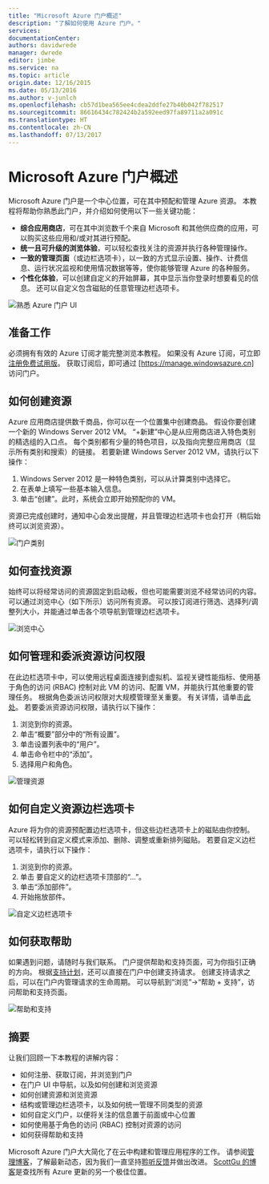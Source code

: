 ```yaml
---
title: "Microsoft Azure 门户概述"
description: "了解如何使用 Azure 门户。"
services: 
documentationCenter: 
authors: davidwrede
manager: dwrede
editor: jimbe
ms.service: na
ms.topic: article
origin.date: 12/16/2015
ms.date: 05/13/2016
ms.author: v-junlch
ms.openlocfilehash: cb57d1bea565ee4cdea2ddfe27b40b042f782517
ms.sourcegitcommit: 86616434c782424b2a592eed97fa89711a2a091c
ms.translationtype: HT
ms.contentlocale: zh-CN
ms.lasthandoff: 07/13/2017
---
```

# Microsoft Azure 门户概述
<a id="microsoft-azure-portal-overview" class="xliff"></a>

Microsoft Azure 门户是一个中心位置，可在其中预配和管理 Azure 资源。  本教程将帮助你熟悉此门户，并介绍如何使用以下一些关键功能：
- **综合应用商店**，可在其中浏览数千个来自 Microsoft 和其他供应商的应用，可以购买这些应用和/或对其进行预配。
- **统一且可升级的浏览体验**，可以轻松查找关注的资源并执行各种管理操作。
- **一致的管理页面**（或边栏选项卡），以一致的方式显示设置、操作、计费信息、运行状况监视和使用情况数据等等，使你能够管理 Azure 的各种服务。
- **个性化体验**，可以创建自定义的开始屏幕，其中显示当你登录时想要看见的信息。  还可以自定义包含磁贴的任意管理边栏选项卡。

 ![熟悉 Azure 门户 UI][UIOrientation]

## 准备工作
<a id="before-you-get-started" class="xliff"></a>

必须拥有有效的 Azure 订阅才能完整浏览本教程。  如果没有 Azure 订阅，可立即[注册免费试用版](https://www.azure.cn/pricing/1rmb-trial/)。  获取订阅后，即可通过 [https://manage.windowsazure.cn] 访问门户。

## 如何创建资源
<a id="how-to-create-a-resource" class="xliff"></a>

Azure 应用商店提供数千商品，你可以在一个位置集中创建商品。  假设你要创建一个新的 Windows Server 2012 VM。  “+新建”中心是从应用商店进入特色类别的精选组的入口点。  每个类别都有少量的特色项目，以及指向完整应用商店（显示所有类别和搜索）的链接。 若要新建 Windows Server 2012 VM，请执行以下操作：  

1. Windows Server 2012 是一种特色类别，可以从计算类别中选择它。  
2. 在表单上填写一些基本输入信息。
3. 单击“创建”。此时，系统会立即开始预配你的 VM。

资源已完成创建时，通知中心会发出提醒，并且管理边栏选项卡也会打开（稍后始终可以浏览资源）。

![门户类别][PortalCategories]

## 如何查找资源
<a id="how-to-find-your-resources" class="xliff"></a>

始终可以将经常访问的资源固定到启动板，但也可能需要浏览不经常访问的内容。  可以通过浏览中心（如下所示）访问所有资源。  可以按订阅进行筛选、选择列/调整列大小，并能通过单击各个项导航到管理边栏选项卡。

![浏览中心][BrowseHub]

## 如何管理和委派资源访问权限
<a id="how-to-manage-and-delegate-access-to-a-resource" class="xliff"></a>

在此边栏选项卡中，可以使用远程桌面连接到虚拟机、监视关键性能指标、使用基于角色的访问 (RBAC) 控制对此 VM 的访问、配置 VM，并能执行其他重要的管理任务。  根据角色委派访问权限对大规模管理至关重要。  有关详情，请单击[此处](./active-directory/role-based-access-control-configure.md)。 若要委派资源访问权限，请执行以下操作：

1. 浏览到你的资源。
2. 单击“概要”部分中的“所有设置”。
3. 单击设置列表中的“用户”。
4. 单击命令栏中的“添加”。
5. 选择用户和角色。

![管理资源][ManageResource]

## 如何自定义资源边栏选项卡
<a id="how-to-customize-a-resource-blade" class="xliff"></a>

Azure 将为你的资源预配置边栏选项卡，但这些边栏选项卡上的磁贴由你控制。  可以轻松转到自定义模式来添加、删除、调整或重新排列磁贴。 若要自定义边栏选项卡，请执行以下操作：

1. 浏览到你的资源。
2. 单击 要自定义的边栏选项卡顶部的“...”。
3. 单击“添加部件”。
4. 开始拖放部件。  

![自定义边栏选项卡][CustomizeBlades]

## 如何获取帮助
<a id="how-to-get-help" class="xliff"></a>

如果遇到问题，请随时与我们联系。  门户提供帮助和支持页面，可为你指引正确的方向。  根据[支持计划](http://azure.microsoft.com/support/plans/)，还可以直接在门户中创建支持请求。  创建支持请求之后，可以在门户内管理请求的生命周期。 可以导航到“浏览”->“帮助 + 支持”，访问帮助和支持页面。  

![帮助和支持][HelpSupport]

## 摘要
<a id="summary" class="xliff"></a>

让我们回顾一下本教程的讲解内容：
- 如何注册、获取订阅，并浏览到门户
- 在门户 UI 中导航，以及如何创建和浏览资源
- 如何创建资源和浏览资源
- 结构或管理边栏选项卡，以及如何统一管理不同类型的资源
- 如何自定义门户，以便将关注的信息置于前面或中心位置
- 如何使用基于角色的访问 (RBAC) 控制对资源的访问
- 如何获得帮助和支持

Microsoft Azure 门户大大简化了在云中构建和管理应用程序的工作。  请参阅[管理博客](https://azure.microsoft.com/blog/topics/management/)，了解最新动态，因为我们一直坚持[聆听反馈](https://feedback.azure.com/forums/223579-azure-preview-portal/)并做出改进。  [ScottGu 的博客](http://weblogs.asp.net/scottgu)是查找所有 Azure 更新的另一个极佳位置。

[UIOrientation]: ./media/azure-portal-how-to-use/azure_portal_1.png
[PortalCategories]: ./media/azure-portal-how-to-use/azure_portal_2.png
[BrowseHub]: ./media/azure-portal-how-to-use/azure_portal_3.png
[ManageResource]: ./media/azure-portal-how-to-use/azure_portal_4.png
[CustomizeBlades]: ./media/azure-portal-how-to-use/azure_portal_5.png
[HelpSupport]: ./media/azure-portal-how-to-use/azure_portal_6.png